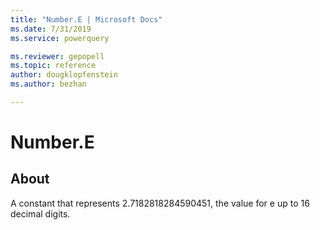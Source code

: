 ```yaml
---
title: "Number.E | Microsoft Docs"
ms.date: 7/31/2019
ms.service: powerquery

ms.reviewer: gepopell
ms.topic: reference
author: dougklopfenstein
ms.author: bezhan

---
```

# Number.E

  
## About  
A constant that represents 2.7182818284590451, the value for e up to 16 decimal digits.
  
